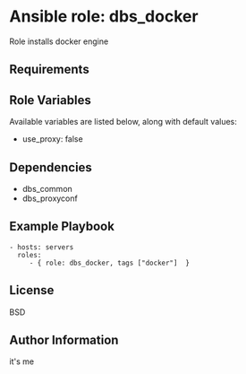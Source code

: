 Ansible role: dbs_docker
=========

Role installs docker engine

Requirements
------------


Role Variables
--------------

Available variables are listed below, along with default values:

* use_proxy: false


Dependencies
------------

* dbs_common
* dbs_proxyconf


Example Playbook
----------------

    - hosts: servers
      roles:
         - { role: dbs_docker, tags ["docker"]  }

License
-------

BSD

Author Information
------------------
it's me
